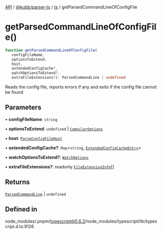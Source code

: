 [API](../../../../../packages.md) / [@kubb/parser-ts](../../../index.md) / [ts](../index.md) / getParsedCommandLineOfConfigFile

# getParsedCommandLineOfConfigFile()

```ts
function getParsedCommandLineOfConfigFile(
   configFileName, 
   optionsToExtend, 
   host, 
   extendedConfigCache?, 
   watchOptionsToExtend?, 
   extraFileExtensions?): ParsedCommandLine | undefined
```

Reads the config file, reports errors if any and exits if the config file cannot be found

## Parameters

• **configFileName**: `string`

• **optionsToExtend**: `undefined` \| [`CompilerOptions`](../interfaces/CompilerOptions.md)

• **host**: [`ParseConfigFileHost`](../interfaces/ParseConfigFileHost.md)

• **extendedConfigCache?**: `Map`\<`string`, [`ExtendedConfigCacheEntry`](../interfaces/ExtendedConfigCacheEntry.md)\>

• **watchOptionsToExtend?**: [`WatchOptions`](../interfaces/WatchOptions.md)

• **extraFileExtensions?**: readonly [`FileExtensionInfo`](../interfaces/FileExtensionInfo.md)[]

## Returns

[`ParsedCommandLine`](../interfaces/ParsedCommandLine.md) \| `undefined`

## Defined in

node\_modules/.pnpm/typescript@5.6.2/node\_modules/typescript/lib/typescript.d.ts:9126
